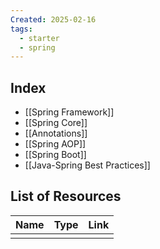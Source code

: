 ```yaml
---
Created: 2025-02-16
tags:
  - starter
  - spring
---
```

## Index
- [[Spring Framework]]
- [[Spring Core]]
- [[Annotations]]
- [[Spring AOP]]
- [[Spring Boot]]
- [[Java-Spring Best Practices]]

## List of Resources

| Name | Type | Link |
| ---- | ---- | ---- |
|      |      |      |
